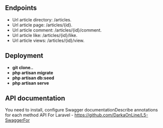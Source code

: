 
## Endpoints

- Url article directory: /articles.
- Url article page: /articles/{id}.
- Url article comment: /articles/{id}/comment.
- Url article like: /articles/{id}/like.
-  Url article views: /articles/{id}/view.

## Deployment

- **git clone..**
- **php artisan migrate**
- **php artisan db:seed**
- **php artisan serve**

## API documentation
You need to install, configure Swagger documentationDescribe annotations for each method API
For Laravel  - https://github.com/DarkaOnLine/L5-SwaggerFor


